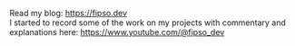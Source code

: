 Read my blog: https://fipso.dev  
I started to record some of the work on my projects with commentary and explanations here: https://www.youtube.com/@fipso_dev
